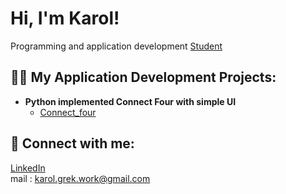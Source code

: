 <h1>Hi, I'm Karol! </h1>
<a>Programming and application development </a><a href="https://www.linkedin.com/in/karol-grek/">Student</a>

<h2> 👨‍💻 My Application Development Projects:</h2>

- <b>Python implemented Connect Four with simple UI</b>
  - [Connect_four](https://github.com/karolgrek/connect_four.git)

<h2> 🤳 Connect with me:</h2>

<a href="https://www.linkedin.com/in/karol-grek/">LinkedIn</a></br>
<a>mail : karol.grek.work@gmail.com</a>

<!--
Here are some ideas to get you started:

- 🔭 I’m currently working on ...
- 🌱 I’m currently learning ...
- 👯 I’m looking to collaborate on ...
- 🤔 I’m looking for help with ...
- 💬 Ask me about ...
- 📫 How to reach me: ...
- 😄 Pronouns: ...
- ⚡ Fun fact: ...
-->
